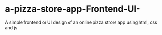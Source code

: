 ﻿# a-pizza-store-app-Frontend-UI-
A simple frontend or UI design of an online pizza strore app using html, css and js
